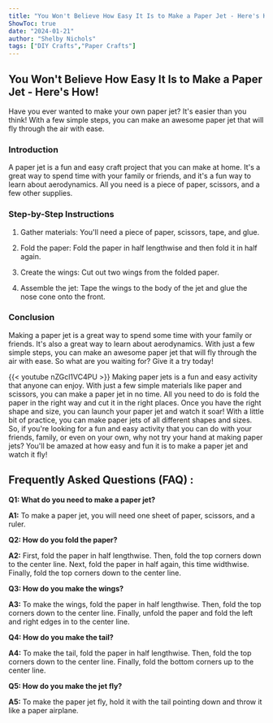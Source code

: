 ```yaml
---
title: "You Won't Believe How Easy It Is to Make a Paper Jet - Here's How!"
ShowToc: true 
date: "2024-01-21"
author: "Shelby Nichols" 
tags: ["DIY Crafts","Paper Crafts"]
---
```

## You Won't Believe How Easy It Is to Make a Paper Jet - Here's How!

Have you ever wanted to make your own paper jet? It's easier than you think! With a few simple steps, you can make an awesome paper jet that will fly through the air with ease.

### Introduction

A paper jet is a fun and easy craft project that you can make at home. It's a great way to spend time with your family or friends, and it's a fun way to learn about aerodynamics. All you need is a piece of paper, scissors, and a few other supplies.

### Step-by-Step Instructions

1. Gather materials: You'll need a piece of paper, scissors, tape, and glue.

2. Fold the paper: Fold the paper in half lengthwise and then fold it in half again.

3. Create the wings: Cut out two wings from the folded paper.

4. Assemble the jet: Tape the wings to the body of the jet and glue the nose cone onto the front.

### Conclusion

Making a paper jet is a great way to spend some time with your family or friends. It's also a great way to learn about aerodynamics. With just a few simple steps, you can make an awesome paper jet that will fly through the air with ease. So what are you waiting for? Give it a try today!

{{< youtube nZGcl1VC4PU >}} 
Making paper jets is a fun and easy activity that anyone can enjoy. With just a few simple materials like paper and scissors, you can make a paper jet in no time. All you need to do is fold the paper in the right way and cut it in the right places. Once you have the right shape and size, you can launch your paper jet and watch it soar! With a little bit of practice, you can make paper jets of all different shapes and sizes. So, if you're looking for a fun and easy activity that you can do with your friends, family, or even on your own, why not try your hand at making paper jets? You'll be amazed at how easy and fun it is to make a paper jet and watch it fly!

## Frequently Asked Questions (FAQ) :
**Q1: What do you need to make a paper jet?**

**A1:** To make a paper jet, you will need one sheet of paper, scissors, and a ruler.

**Q2: How do you fold the paper?**

**A2:** First, fold the paper in half lengthwise. Then, fold the top corners down to the center line. Next, fold the paper in half again, this time widthwise. Finally, fold the top corners down to the center line.

**Q3: How do you make the wings?**

**A3:** To make the wings, fold the paper in half lengthwise. Then, fold the top corners down to the center line. Finally, unfold the paper and fold the left and right edges in to the center line.

**Q4: How do you make the tail?**

**A4:** To make the tail, fold the paper in half lengthwise. Then, fold the top corners down to the center line. Finally, fold the bottom corners up to the center line.

**Q5: How do you make the jet fly?**

**A5:** To make the paper jet fly, hold it with the tail pointing down and throw it like a paper airplane.






